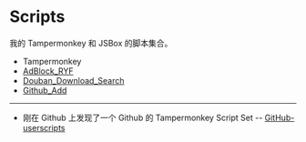 # Scripts

我的 Tampermonkey 和 JSBox 的脚本集合。

-  Tampermonkey
  - [AdBlock_RYF](./Tampermonkey/ADBlock_RYF.js)
  - [Douban_Download_Search](./Tampermonkey/Douban_Download_Search.js)
  - [Github_Add](./Tampermonkey/Github_Add.js)

---

- 刚在 Github 上发现了一个 Github 的 Tampermonkey Script Set -- [GitHub-userscripts](https://github.com/Mottie/GitHub-userscripts) 